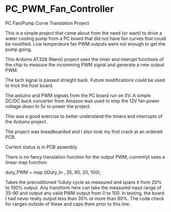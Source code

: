 # PC_PWM_Fan_Controller
PC Fan/Pump Curve Translation Project

This is a simple project that came about from the need (or want) to drive a water cooling pump from a PC board that did not have fan curves that could be modified.  Low temperature fan PWM outputs were not enough to get the pump going.

This Arduino AT328 (Nano) project uses the timer and interupt functions of the chip to measure the incomming PWM signal and generate a new output PWM.

The tach signal is passed straight back.  Future modifications could be used to trick the host board.

The arduino and PWM signals from the PC board run on 5V.  A simple DC/DC buck converter from Amazon was used to step the 12V fan power voltage down to 5v to power the project.

This was a good exercise to better understand the timers and interrupts of the Arduino project.

The project was breadboarded and I also took my first crack at an ordered PCB.

Current status is in PCB assembly.

There is no fancy translation function for the output PWM, currentlyt uses a linear map function:

duty_PWM = map (tDuty_In , 35, 90, 20, 100);

Takes the precoditioned %duty cycle as measured and spans it from 20% to 100% output.  Any transform here can take the measured input range of 35-90 and output any valid PWM output from 0 to 100.  In testing, the board I had never really output less than 35% or more than 90%.  The code check for ranges outside of these and caps them prior to this line.
